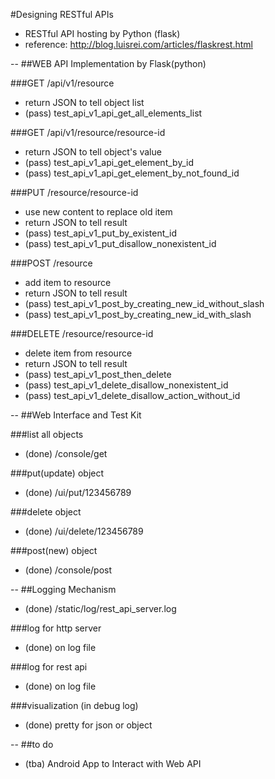 #Designing RESTful APIs

* RESTful API hosting by Python (flask)
 * reference: http://blog.luisrei.com/articles/flaskrest.html
  
--
##WEB API Implementation by Flask(python) 
  
###GET /api/v1/resource
* return JSON to tell object list
 * (pass) test_api_v1_api_get_all_elements_list
   
###GET /api/v1/resource/resource-id
* return JSON to tell object's value
 * (pass) test_api_v1_api_get_element_by_id
 * (pass) test_api_v1_api_get_element_by_not_found_id
  
###PUT /resource/resource-id
* use new content to replace old item
* return JSON to tell result
 * (pass) test_api_v1_put_by_existent_id
 * (pass) test_api_v1_put_disallow_nonexistent_id
  
###POST /resource
* add item to resource
* return JSON to tell result
 * (pass) test_api_v1_post_by_creating_new_id_without_slash
 * (pass) test_api_v1_post_by_creating_new_id_with_slash
  
###DELETE /resource/resource-id
* delete item from resource
* return JSON to tell result
 * (pass) test_api_v1_post_then_delete
 * (pass) test_api_v1_delete_disallow_nonexistent_id
 * (pass) test_api_v1_delete_disallow_action_without_id
  
--
##Web Interface and Test Kit
  
###list all objects
* (done) /console/get
  
###put(update) object
* (done) /ui/put/123456789
  
###delete object
* (done) /ui/delete/123456789
  
###post(new) object
* (done) /console/post
  
--
##Logging Mechanism
* (done) /static/log/rest_api_server.log
  
###log for http server
* (done) on log file
  
###log for rest api
* (done) on log file
  
###visualization (in debug log)
* (done) pretty for json or object
  
--
##to do
* (tba) Android App to Interact with Web API
